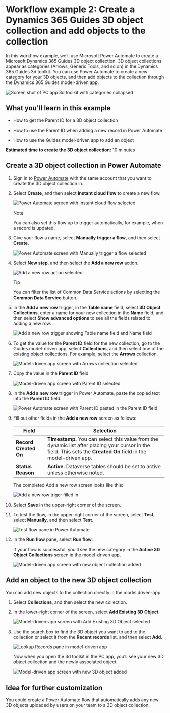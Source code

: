 

# Workflow example 2: Create a Dynamics 365 Guides 3D object collection and add objects to the collection


In this workflow example, we’ll use Microsoft Power Automate to create a Microsoft Dynamics 365 Guides 3D object collection. 3D object collections appear as categories (Arrows, Generic Tools, and so on) in the Dynamics 365 Guides 3d toolkit. You can use Power Automate to create a new category for your 3D objects, and then add objects to the collection through the Dynamics 365 Guides model-driven app.

 ![Screen shot of PC app 3d toolkit with categories collapsed](media/workflow2-pc-app-category.PNG "Screen shot of PC app 3d toolkit with categories collapsed")
 
## What you'll learn in this example

- How to get the Parent ID for a 3D object collection

- How to use the Parent ID when adding a new record in Power Automate

- How to use the Guides model-driven app to add an object

**Estimated time to create the 3D object collection:** 10 minutes

## Create a 3D object collection in Power Automate

1. Sign in to [Power Automate](https://us.flow.microsoft.com/en-us/) with the same account that you want to create the 3D object collection in.

2. Select **Create**, and then select **Instant cloud flow** to create a new flow.

    ![Power Automate screen with Instant cloud flow selected](media/workflow2-create-instant-cloud-flow.PNG "Power Automate screen with Instant cloud flow selected")
 
    > [!NOTE]
    > You can also set this flow up to trigger automatically, for example, when a record is updated. 
    
3. Give your flow a name, select **Manually trigger a flow**, and then select **Create**. 

    ![Power Automate screen with Manually trigger a flow selected](media/workflow2-manually-trigger-flow.PNG "Power Automate screen with Manually trigger a flow selected")
 
4. Select **New step**, and then select the **Add a new row** action.

    ![Add a new row action selected](media/workflow2-add-new-row-selection.PNG "Add a new row action selected")
 
    > [!TIP]
    > You can filter the list of Common Data Service actions by selecting the **Common Data Service** button.
    
5. In the **Add a new row** trigger, in the **Table name** field, select **3D Object Collections**, enter a name for your new collection in the **Name** field, and then select **Show advanced options** to see all the fields related to adding a new row.

    ![Add a new row trigger showing Table name field and Name field](media/workflow2-add-new-row-trigger.PNG "Add a new row trigger showing Table name field and Name field")
 
6. To get the value for the **Parent ID** field for the new collection, go to the Guides model-driven app, select **Collections**, and then select one of the existing object collections. For example, select the **Arrows** collection.

    ![Model-driven app screen with Arrows collection selected](media/workflow2-arrows-collection.PNG "Model-driven app screen with Arrows collection selected")
 
7. Copy the value in the **Parent ID** field. 

    ![Model-driven app screen with Parent ID selected](media/workflow2-parent-ID.PNG "Model-driven app screen with Parent ID selected")
 
8. In the **Add a new row** trigger in Power Automate, paste the copied text into the **Parent ID** field.

    ![Power Automate screen with Parent ID pasted in the Parent ID field](media/workflow2-add-new-row-parent-ID.PNG "Power Automate screen with Parent ID pasted in the Parent ID field")
 
9. Fill out other fields in the **Add a new row** screen as follows:

    |Field| Selection|
    |-----------------------------------|-----------------------------------------------|
    |**Record Created On** |**Timestamp.** You can select this value from the dynamic list after placing your cursor in the field. This sets the **Created On** field in the model-driven app.|
    |**Status Reason**| **Active.** Dataverse tables should be set to active unless otherwise noted.|

    The completed Add a new row screen looks like this:
    
    ![Add a new row triger filled in](media/workflow2-add-new-row-trigger-filled-out.PNG "Add a new row trigger filled in")
 
10. Select **Save** in the upper-right corner of the screen.

11. To test the flow, in the upper-right corner of the screen, select **Test**, select **Manually**, and then select **Test**. 

    ![Test flow pane in Power Automate](media/workflow2-test.PNG "Test flow pane in Power Automate")
 
12. In the **Run flow** pane, select **Run flow**. 

    If your flow is successful, you’ll see the new category in the **Active 3D Object Collections** screen in the model-driven app.  
    
    ![Model-driven app screen with new object collection added](media/workflow2-3D-object-collection-added.PNG "Model-driven app screen with new object collection added")

## Add an object to the new 3D object collection

You can add new objects to the collection directly in the model driven-app.

1. Select **Collections**, and then select the new collection.
	
2. In the lower-right corner of the screen, select **Add Existing 3D Object**.

    ![Model-driven-app screen with Add Existing 3D Object selected](media/workflow2-add-object.PNG "Model-driven-app screen with Add Existing 3D Object selected")
 
3. Use the search box to find the 3D object you want to add to the collection or select it from the **Recent records** list, and then select **Add**. 

    ![Lookup Records pane in model-driven app](media/workflow2-lookup-object.PNG "Lookup Records pane in model-driven app")
 
    Now when you open the 3d toolkit in the PC app, you’ll see your new 3D object collection and the newly associated object. 
    
    ![Model-driven app screen with new 3D object added](media/workflow2-object-added.PNG "Model-driven app screen with new 3D object added")
 
## Idea for further customization

You could create a Power Automate flow that automatically adds any new 3D objects uploaded by users on your team to a 3D object collection.

